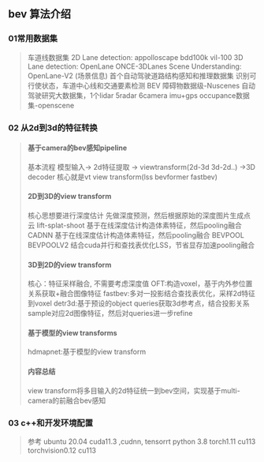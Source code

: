 ## bev 算法介绍
### 01常用数据集
> 车道线数据集
> 2D Lane detection: appolloscape bdd100k vil-100
> 3D Lane detection: OpenLane ONCE-3DLanes
> Scene Understanding: OpenLane-V2 (场景信息)
> 首个自动驾驶道路结构感知和推理数据集
> 识别可行使状态，车道中心线和交通要素检测
> BEV 障碍物数据级-Nuscenes
> 自动驾驶研究大数据集，1个lidar 5radar 6camera imu+gps
> occupance数据集-openscene
### 02 从2d到3d的特征转换
> #### 基于camera的bev感知pipeline
> 基本流程
> 模型输入-> 2d特征提取 -> viewtransform(2d-3d 3d-2d..) ->3D decoder
> 核心就是vt view transform(lss bevformer fastbev)
> #### 2D到3D的view transform
> 核心思想要进行深度估计
> 先做深度预测，然后根据原始的深度图片生成点云
> lift-splat-shoot
> 基于在线深度估计构造体素特征，然后pooling融合
> CADNN
> 基于在线深度估计构造体素特征，然后pooling融合
> BEVPOOL BEVPOOLV2
> 结合cuda并行和查找表优化LSS，节省显存加速pooling融合
> #### 3D到2D的view transform
> 核心：特征采样融合, 不需要考虑深度值
> OFT:构造voxel，基于内外参位置关系获取+融合图像特征
> fastbev:多对一投影结合查找表优化，采样2d特征到voxel
> detr3d:基于预设的object queries获取3d参考点，结合投影关系sample对应2d图像特征，然后对queries进一步refine
> #### 基于模型的view transforms
> hdmapnet:基于模型的view transform
> #### 内容总结
> view transform将多目输入的2d特征统一到bev空间，实现基于multi-camera的前融合bev感知
### 03 c++和开发环境配置
> 参考 ubuntu 20.04
> cuda11.3 ,cudnn, tensorrt
> python 3.8 torch1.11 cu113 torchvision0.12 cu113